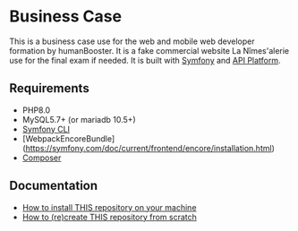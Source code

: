 Business Case 
==================
This is a business case use for the  web and mobile web developer formation by humanBooster. It is a fake commercial website La Nîmes'alerie use for the final exam if needed.
It is built with [Symfony](https://symfony.com/) and [API Platform](https://api-platform.com/).

## Requirements

- PHP8.0
- MySQL5.7+ (or mariadb 10.5+)
- [Symfony CLI](https://symfony.com/download)
- [WebpackEncoreBundle] (https://symfony.com/doc/current/frontend/encore/installation.html)
- [Composer](https://getcomposer.org/)

## Documentation

- [How to install THIS repository on your machine](doc/0-install-repo.md)
- [How to (re)create THIS repository from scratch](doc/1-create-scratch.md)
